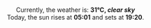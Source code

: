 <p  align="center"><br/>Currently, the weather is: <b> 31°C, <i>clear sky</i></b></br>Today, the sun rises at <b>05:01</b> and sets at <b>19:20</b>.</p>